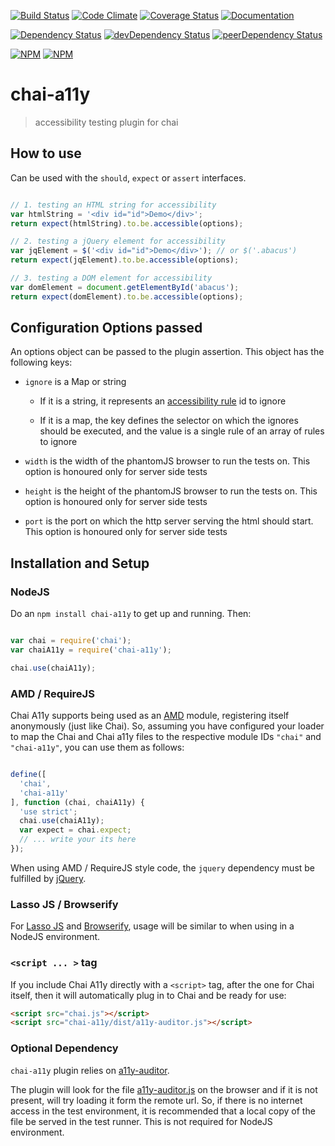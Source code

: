 [![Build Status](https://img.shields.io/travis/pranavjha/chai-a11y.svg?style=flat-square)](https://travis-ci.org/pranavjha/chai-a11y)
[![Code Climate](https://img.shields.io/codeclimate/github/pranavjha/chai-a11y.svg?style=flat-square)](https://codeclimate.com/github/pranavjha/chai-a11y)
[![Coverage Status](http://img.shields.io/coveralls/pranavjha/chai-a11y.svg?style=flat-square)](https://coveralls.io/r/pranavjha/chai-a11y)
[![Documentation](https://img.shields.io/badge/documentation-plus-green.svg?style=flat-square)](http://pranavjha.github.io/chai-a11y/)

[![Dependency Status](https://img.shields.io/david/pranavjha/chai-a11y.svg?style=flat-square)](https://david-dm.org/pranavjha/chai-a11y)
[![devDependency Status](https://img.shields.io/david/dev/pranavjha/chai-a11y.svg?style=flat-square)](https://david-dm.org/pranavjha/chai-a11y#info=devDependencies)
[![peerDependency Status](https://img.shields.io/david/peer/pranavjha/chai-a11y.svg?style=flat-square)](https://david-dm.org/pranavjha/chai-a11y#info=peerDependencies)

[![NPM](https://nodei.co/npm/chai-a11y.png)](https://nodei.co/npm/chai-a11y/)
[![NPM](https://nodei.co/npm-dl/chai-a11y.png?months=9&height=1)](https://nodei.co/npm/chai-a11y/)


# chai-a11y

> accessibility testing plugin for chai


## How to use

Can be used with the `should`, `expect` or `assert` interfaces.

``` javascript

// 1. testing an HTML string for accessibility
var htmlString = '<div id="id">Demo</div>';
return expect(htmlString).to.be.accessible(options);

// 2. testing a jQuery element for accessibility
var jqElement = $('<div id="id">Demo</div>'); // or $('.abacus')
return expect(jqElement).to.be.accessible(options);

// 3. testing a DOM element for accessibility
var domElement = document.getElementById('abacus');
return expect(domElement).to.be.accessible(options);

```


## Configuration Options passed

An options object can be passed to the plugin assertion. This object has the following keys:

 - `ignore` is a Map or string

   - If it is a string, it represents an
   [accessibility rule](https://github.com/dsathyakumar/a11y-auditor/blob/master/a11y.properties.json) id to ignore

   - If it is a map, the key defines the selector on which the ignores should be executed, and the value is a single
   rule of an array of rules to ignore

 - `width` is the width of the phantomJS browser to run the tests on. This option is honoured only for server side tests

 - `height` is the height of the phantomJS browser to run the tests on. This option is honoured only for server side
 tests

 - `port` is the port on which the http server serving the html should start. This option is honoured only for server
 side tests


## Installation and Setup

### NodeJS

Do an `npm install chai-a11y` to get up and running. Then:


```javascript

var chai = require('chai');
var chaiA11y = require('chai-a11y');

chai.use(chaiA11y);

```


### AMD / RequireJS

Chai A11y supports being used as an [AMD](http://requirejs.org/) module, registering itself anonymously (just like
Chai). So, assuming you have configured your loader to map the Chai and Chai a11y files to the respective module IDs
`"chai"` and `"chai-a11y"`, you can use them as follows:

```javascript

define([
  'chai',
  'chai-a11y'
], function (chai, chaiA11y) {
  'use strict';
  chai.use(chaiA11y);
  var expect = chai.expect;
  // ... write your its here
});

```

When using AMD / RequireJS style code, the `jquery` dependency must be fulfilled by [jQuery](https://jquery.com/).


### Lasso JS / Browserify

For [Lasso JS](http://raptorjs.org/) and [Browserify](http://browserify.org/), usage will be similar to when using in a
NodeJS environment.


### `<script ... >` tag

If you include Chai A11y directly with a `<script>` tag, after the one for Chai itself, then it will
automatically plug in to Chai and be ready for use:

```html
<script src="chai.js"></script>
<script src="chai-a11y/dist/a11y-auditor.js"></script>
```

### Optional Dependency

`chai-a11y` plugin relies on
[a11y-auditor](https://npmjs.com/package/a11y-auditor).

The plugin will look for the file
[a11y-auditor.js](https://raw.githubusercontent.com/pranavjha/a11y-auditor/master/dist/a11y-auditor.js) on the browser
and if it is not present, will try loading it form the remote url. So, if there is no internet access in the test
environment, it is recommended that a local copy of the file be served in the test runner. This is not required for
NodeJS environment.
